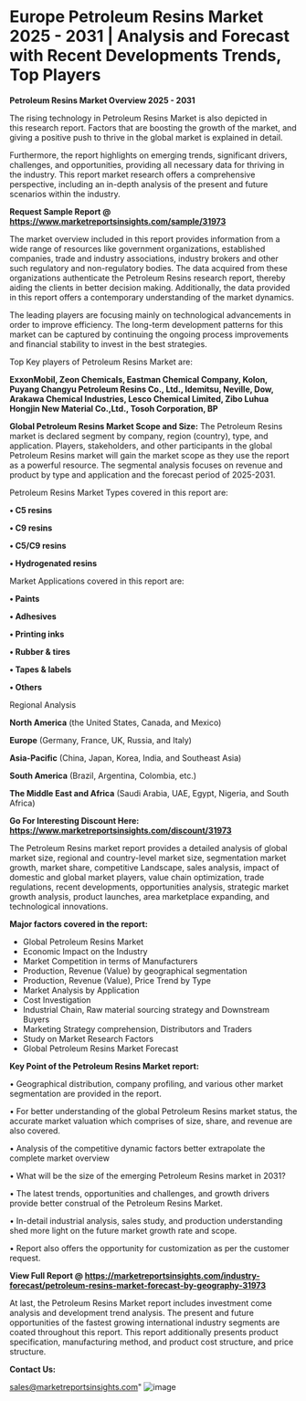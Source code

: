  # Europe Petroleum Resins Market 2025 - 2031 | Analysis and Forecast with Recent Developments Trends, Top Players

<Strong> Petroleum Resins Market Overview 2025 - 2031</strong>

The rising technology in Petroleum Resins Market is also depicted in this research report. Factors that are boosting the growth of the market, and giving a positive push to thrive in the global market is explained in detail.

Furthermore, the report highlights on emerging trends, significant drivers, challenges, and opportunities, providing all necessary data for thriving in the industry. This report market research offers a comprehensive perspective, including an in-depth analysis of the present and future scenarios within the industry.

<strong>Request Sample Report @ <a href=https://www.marketreportsinsights.com/sample/31973>https://www.marketreportsinsights.com/sample/31973</a></strong>

The market overview included in this report provides information from a wide range of resources like government organizations, established companies, trade and industry associations, industry brokers and other such regulatory and non-regulatory bodies. The data acquired from these organizations authenticate the Petroleum Resins research report, thereby aiding the clients in better decision making. Additionally, the data provided in this report offers a contemporary understanding of the market dynamics.

The leading players are focusing mainly on technological advancements in order to improve efficiency. The long-term development patterns for this market can be captured by continuing the ongoing process improvements and financial stability to invest in the best strategies.

Top Key players of Petroleum Resins Market are:

<strong>ExxonMobil, Zeon Chemicals, Eastman Chemical Company, Kolon, Puyang Changyu Petroleum Resins Co., Ltd., Idemitsu, Neville, Dow, Arakawa Chemical Industries, Lesco Chemical Limited, Zibo Luhua Hongjin New Material Co.,Ltd., Tosoh Corporation, BP</strong>

<strong><b>Global Petroleum Resins Market Scope and Size:</b></strong>
The Petroleum Resins market is declared segment by company, region (country), type, and application. Players, stakeholders, and other participants in the global Petroleum Resins market will gain the market scope as they use the report as a powerful resource. The segmental analysis focuses on revenue and product by type and application and the forecast period of 2025-2031.

Petroleum Resins Market Types covered in this report are:

<strong>• C5 resins

• C9 resins

• C5/C9 resins

• Hydrogenated resins</strong>

Market Applications covered in this report are:

<strong>• Paints

• Adhesives

• Printing inks

• Rubber & tires

• Tapes & labels

• Others</strong> 

Regional Analysis

<strong>North America</strong> (the United States, Canada, and Mexico)

<strong>Europe</strong> (Germany, France, UK, Russia, and Italy)

<strong>Asia-Pacific</strong> (China, Japan, Korea, India, and Southeast Asia)

<strong>South America</strong> (Brazil, Argentina, Colombia, etc.)

<strong>The Middle East and Africa</strong> (Saudi Arabia, UAE, Egypt, Nigeria, and South Africa)

<strong>Go For Interesting Discount Here: <a href=https://www.marketreportsinsights.com/discount/31973>https://www.marketreportsinsights.com/discount/31973</a></strong>

The Petroleum Resins market report provides a detailed analysis of global market size, regional and country-level market size, segmentation market growth, market share, competitive Landscape, sales analysis, impact of domestic and global market players, value chain optimization, trade regulations, recent developments, opportunities analysis, strategic market growth analysis, product launches, area marketplace expanding, and technological innovations.

<strong><b>Major factors covered in the report:</b></strong>
<ul>
  <li>Global Petroleum Resins Market </li>
  <li>Economic Impact on the Industry</li>
  <li>Market Competition in terms of Manufacturers</li>
  <li>Production, Revenue (Value) by geographical segmentation</li>
  <li>Production, Revenue (Value), Price Trend by Type</li>
  <li>Market Analysis by Application</li>
  <li>Cost Investigation</li>
  <li>Industrial Chain, Raw material sourcing strategy and Downstream Buyers</li>
  <li>Marketing Strategy comprehension, Distributors and Traders</li>
  <li>Study on Market Research Factors</li>
  <li>Global Petroleum Resins Market Forecast</li>
</ul>

<strong><b>Key Point of the Petroleum Resins Market report:</b></strong>

• Geographical distribution, company profiling, and various other market segmentation are provided in the report.

• For better understanding of the global Petroleum Resins market status, the accurate market valuation which comprises of size, share, and revenue are also covered.

• Analysis of the competitive dynamic factors better extrapolate the complete market overview

• What will be the size of the emerging Petroleum Resins market in 2031?

• The latest trends, opportunities and challenges, and growth drivers provide better construal of the Petroleum Resins Market.

• In-detail industrial analysis, sales study, and production understanding shed more light on the future market growth rate and scope.

• Report also offers the opportunity for customization as per the customer request.

<strong><b>View Full Report @ <a href=https://marketreportsinsights.com/industry-forecast/petroleum-resins-market-forecast-by-geography-31973>https://marketreportsinsights.com/industry-forecast/petroleum-resins-market-forecast-by-geography-31973</a></b></strong>


At last, the Petroleum Resins Market report includes investment come analysis and development trend analysis. The present and future opportunities of the fastest growing international industry segments are coated throughout this report. This report additionally presents product specification, manufacturing method, and product cost structure, and price structure.

<strong>Contact Us:</strong>

sales@marketreportsinsights.com"
![image](https://github.com/user-attachments/assets/799c497a-7c1b-4c36-8e65-ba1036b67235)
